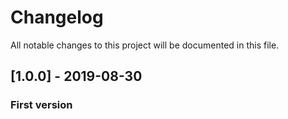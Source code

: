 # Changelog
All notable changes to this project will be documented in this file.

## [1.0.0] - 2019-08-30
### First version
